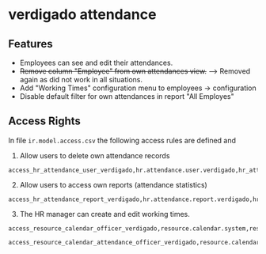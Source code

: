 # verdigado attendance


## Features

* Employees can see and edit their attendances.
* ~~Remove column "Employee" from own attendances view.~~ --> Removed again as did not work in all situations.
* Add "Working Times" configuration menu to employees -> configuration
* Disable default filter for own attendances in report "All Employes"


## Access Rights

In file `ir.model.access.csv` the following access rules are defined and

1. Allow users to delete own attendance records

```
access_hr_attendance_user_verdigado,hr.attendance.user.verdigado,hr_attendance.model_hr_attendance,hr_attendance.group_hr_attendance,1,1,1,1
```

2. Allow users to access own reports (attendance statistics)

```
access_hr_attendance_report_verdigado,hr.attendance.report.verdigado,hr_attendance.model_hr_attendance_report,hr_attendance.group_hr_attendance,1,0,0,0
```


3. The HR manager can create and edit working times.

```
access_resource_calendar_officer_verdigado,resource.calendar.system,resource.model_resource_calendar,hr.group_hr_manager,1,1,1,1
```

```
access_resource_calendar_attendance_officer_verdigado,resource.calendar.attendance.system,resource.model_resource_calendar_attendance,hr.group_hr_manager,1,1,1,1
```
